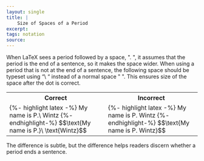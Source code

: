 ```yaml
---
layout: single
title: |
    Size of Spaces of a Period
excerpt: 
tags: notation
source: 
---
```


When LaTeX sees a period followed by a space, ". ", it assumes that the period is the end of a sentence, so it makes the space wider. 
When using a period that is not at the end of a sentence, the following space should be typeset using “\ “ instead of a normal space " ". This ensures size of the space after the dot is correct.

<table>
    <tr>
        <th>Correct</th>
        <th>Incorrect</th>
    </tr>
    <tr>
        <td>
             {%- highlight latex -%}
                My name is P.\ Wintz
            {%- endhighlight-%} 
            $$\text{My name is P.}\ \text{Wintz}$$
        </td>
        <td>
             {%- highlight latex -%}
                My name is P. Wintz
            {%- endhighlight-%} 
            $$\text{My name is P. Wintz}$$
        </td>
    </tr>
</table>
The difference is subtle, but the difference helps readers discern whether a period ends a sentence. 